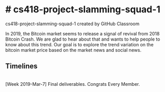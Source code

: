 <h1><b># cs418-project-slamming-squad-1</b></h1>
cs418-project-slamming-squad-1 created by GitHub Classroom

In 2019, the Bitcoin market seems to release a signal of revival from 2018 Bitcoin Crash. We are glad to hear about that and wants to help people to know about this trend. Our goal is to explore the trend variation on the bitcoin market price based on the market news and social news.

<h2>Timelines</h2>
<br>[Week 2019-Mar-7] Final deliverables. Congrats Every Member.
